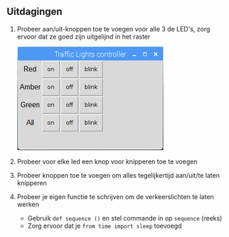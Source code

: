 ## Uitdagingen

1. Probeer aan/uit-knoppen toe te voegen voor alle 3 de LED's, zorg ervoor dat ze goed zijn uitgelijnd in het raster
    
    ![](images/guizero-4.png)

2. Probeer voor elke led een knop voor knipperen toe te voegen

3. Probeer knoppen toe te voegen om alles tegelijkertijd aan/uit/te laten knipperen

4. Probeer je eigen functie te schrijven om de verkeerslichten te laten werken
    
    - Gebruik `def sequence ()` en stel commande in op `sequence` (reeks)
    - Zorg ervoor dat je `from time import sleep` toevoegd